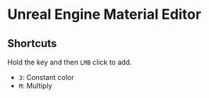 # Unreal Engine Material Editor

## Shortcuts

Hold the key and then `LMB` click to add.

- `3`: Constant color
- `M`: Multiply
